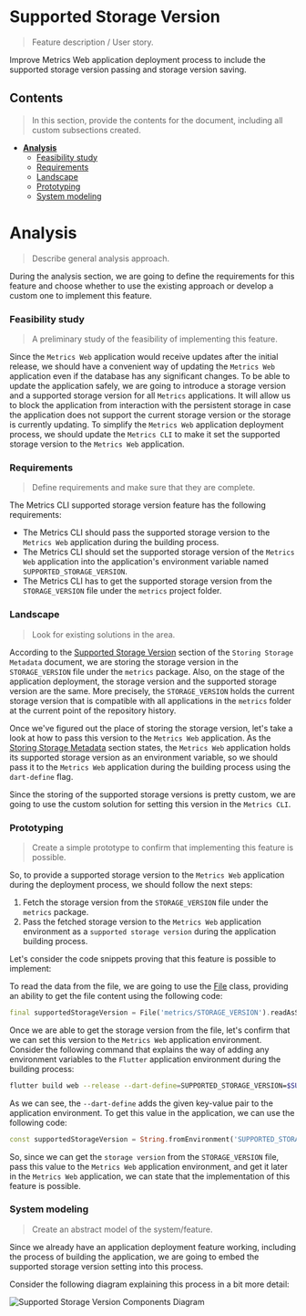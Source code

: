 # Supported Storage Version
> Feature description / User story.

Improve Metrics Web application deployment process to include the supported storage version passing and storage version saving. 

## Contents
> In this section, provide the contents for the document, including all custom subsections created.

- [**Analysis**](#analysis)
    - [Feasibility study](#feasibility-study)
    - [Requirements](#requirements)
    - [Landscape](#landscape)
    - [Prototyping](#prototyping)
    - [System modeling](#system-modeling)

# Analysis
> Describe general analysis approach.

During the analysis section, we are going to define the requirements for this feature and choose whether to use the existing approach or develop a custom one to implement this feature.

### Feasibility study
> A preliminary study of the feasibility of implementing this feature.

Since the `Metrics Web` application would receive updates after the initial release, we should have a convenient way of updating the `Metrics Web` application even if the database has any significant changes. To be able to update the application safely, we are going to introduce a storage version and a supported storage version for all `Metrics` applications. It will allow us to block the application from interaction with the persistent storage in case the application does not support the current storage version or the storage is currently updating. To simplify the `Metrics Web` application deployment process, we should update the `Metrics CLI` to make it set the supported storage version to the `Metrics Web` application.

### Requirements
> Define requirements and make sure that they are complete.

The Metrics CLI supported storage version feature has the following requirements:

- The Metrics CLI should pass the supported storage version to the `Metrics Web` application during the building process.
- The Metrics CLI should set the supported storage version of the `Metrics Web` application into the application's environment variable named `SUPPORTED_STORAGE_VERSION`.
- The Metrics CLI has to get the supported storage version from the `STORAGE_VERSION` file under the `metrics` project folder.

### Landscape
> Look for existing solutions in the area.

According to the [Supported Storage Version](https://github.com/Flank/flank-dashboard/blob/master/metrics/docs/01_storing_storage_metadata.md#supported-storage-version) section of the `Storing Storage Metadata` document, we are storing the storage version in the `STORAGE_VERSION` file under the `metrics` package. Also, on the stage of the application deployment, the storage version and the supported storage version are the same. More precisely, the `STORAGE_VERSION` holds the current storage version that is compatible with all applications in the `metrics` folder at the current point of the repository history.

Once we've figured out the place of storing the storage version, let's take a look at how to pass this version to the `Metrics Web` application. As the [Storing Storage Metadata](https://github.com/Flank/flank-dashboard/blob/master/metrics/docs/01_storing_storage_metadata.md#supported-storage-version) section states, the `Metrics Web` application holds its supported storage version as an environment variable, so we should pass it to the `Metrics Web` application during the building process using the `dart-define` flag.

Since the storing of the supported storage versions is pretty custom, we are going to use the custom solution for setting this version in the `Metrics CLI`. 

### Prototyping
> Create a simple prototype to confirm that implementing this feature is possible.

So, to provide a supported storage version to the `Metrics Web` application during the deployment process, we should follow the next steps:

1. Fetch the storage version from the `STORAGE_VERSION` file under the `metrics` package.
2. Pass the fetched storage version to the `Metrics Web` application environment as a `supported storage version` during the application building process.

Let's consider the code snippets proving that this feature is possible to implement:

To read the data from the file, we are going to use the [File](https://api.dart.dev/stable/2.13.1/dart-io/File-class.html) class, providing an ability to get the file content using the following code:

```dart
final supportedStorageVersion = File('metrics/STORAGE_VERSION').readAsStringSync();
```

Once we are able to get the storage version from the file, let's confirm that we can set this version to the `Metrics Web` application environment. Consider the following command that explains the way of adding any environment variables to the `Flutter` application environment during the building process:

```bash
flutter build web --release --dart-define=SUPPORTED_STORAGE_VERSION=$SUPPORTED_VERSION
```

As we can see, the `--dart-define` adds the given key-value pair to the application environment. To get this value in the application, we can use the following code:

```dart
const supportedStorageVersion = String.fromEnvironment('SUPPORTED_STORAGE_VERSION');
```

So, since we can get the `storage version` from the `STORAGE_VERSION` file, pass this value to the `Metrics Web` application environment, and get it later in the `Metrics Web` application, we can state that the implementation of this feature is possible.

### System modeling
> Create an abstract model of the system/feature.

Since we already have an application deployment feature working, including the process of building the application, we are going to embed the supported storage version setting into this process.

Consider the following diagram explaining this process in a bit more detail: 

![Supported Storage Version Components Diagram](http://www.plantuml.com/plantuml/proxy?cache=no&fmt=svg&src=https://raw.githubusercontent.com/Flank/flank-dashboard/cli_versioning_analysis/metrics/cli/docs/features/supported_storage_version/diagrams/storage_version_components_diagram.puml)
